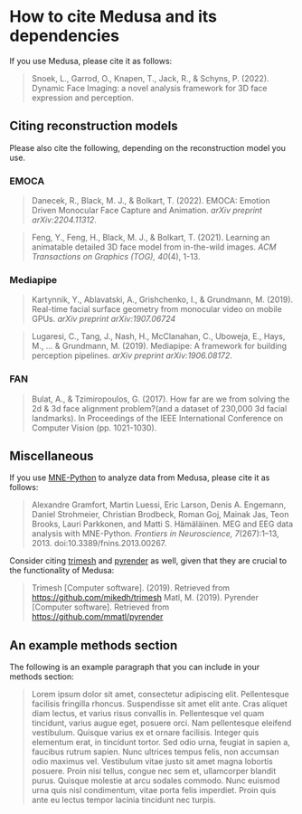# How to cite Medusa and its dependencies

If you use Medusa, please cite it as follows:

> Snoek, L., Garrod, O., Knapen, T., Jack, R., & Schyns, P. (2022). Dynamic Face Imaging:
a novel analysis framework for 3D face expression and perception. 

## Citing reconstruction models

Please also cite the following, depending on the reconstruction model you use.

### EMOCA
> Danecek, R., Black, M. J., & Bolkart, T. (2022). EMOCA: Emotion Driven Monocular
Face Capture and Animation. *arXiv preprint arXiv:2204.11312*.

> Feng, Y., Feng, H., Black, M. J., & Bolkart, T. (2021). Learning an animatable detailed 3D face model from in-the-wild images. *ACM Transactions on Graphics (TOG), 40*(4), 1-13.

### Mediapipe

> Kartynnik, Y., Ablavatski, A., Grishchenko, I., & Grundmann, M. (2019). Real-time facial surface geometry from monocular video on mobile GPUs. *arXiv preprint arXiv:1907.06724*

> Lugaresi, C., Tang, J., Nash, H., McClanahan, C., Uboweja, E., Hays, M., ... & Grundmann, M. (2019). Mediapipe: A framework for building perception pipelines. *arXiv preprint arXiv:1906.08172*.

### FAN

> Bulat, A., & Tzimiropoulos, G. (2017). How far are we from solving the 2d & 3d face alignment problem?(and a dataset of 230,000 3d facial landmarks). In Proceedings of the IEEE International Conference on Computer Vision (pp. 1021-1030).

## Miscellaneous

If you use [MNE-Python](https://mne.tools) to analyze data from Medusa, please cite it
as follows:

> Alexandre Gramfort, Martin Luessi, Eric Larson, Denis A. Engemann, Daniel Strohmeier, Christian Brodbeck, Roman Goj, Mainak Jas, Teon Brooks, Lauri Parkkonen, and Matti S. Hämäläinen. MEG and EEG data analysis with MNE-Python. *Frontiers in Neuroscience, 7*(267):1–13, 2013. doi:10.3389/fnins.2013.00267.

Consider citing [trimesh](https://trimsh.org/) and [pyrender](https://pyrender.readthedocs.io/)
as well, given that they are crucial to the functionality of Medusa:

> Trimesh [Computer software]. (2019). Retrieved from https://github.com/mikedh/trimesh
> Matl, M. (2019). Pyrender [Computer software]. Retrieved from https://github.com/mmatl/pyrender

## An example methods section

The following is an example paragraph that you can include in your methods section:

> Lorem ipsum dolor sit amet, consectetur adipiscing elit. Pellentesque facilisis fringilla rhoncus. Suspendisse sit amet elit ante. Cras aliquet diam lectus, et varius risus convallis in. Pellentesque vel quam tincidunt, varius augue eget, posuere orci. Nam pellentesque eleifend vestibulum. Quisque varius ex et ornare facilisis. Integer quis elementum erat, in tincidunt tortor. Sed odio urna, feugiat in sapien a, faucibus rutrum sapien. Nunc ultrices tempus felis, non accumsan odio maximus vel. Vestibulum vitae justo sit amet magna lobortis posuere. Proin nisi tellus, congue nec sem et, ullamcorper blandit purus. Quisque molestie at arcu sodales commodo. Nunc euismod urna quis nisl condimentum, vitae porta felis imperdiet. Proin quis ante eu lectus tempor lacinia tincidunt nec turpis.